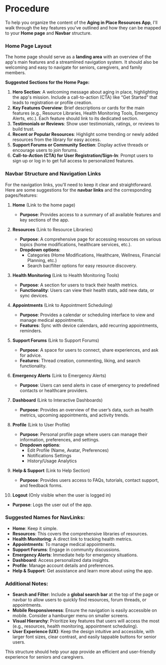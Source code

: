 # Procedure

To help you organize the content of the **Aging in Place Resources App**, I'll walk through the key features you've outlined and how they can be mapped to your **Home page** and **Navbar** structure.

### **Home Page Layout**

The home page should serve as a **landing area** with an overview of the app's main features and a streamlined navigation system. It should also be welcoming and easy to navigate for seniors, caregivers, and family members.

**Suggested Sections for the Home Page:**

1. **Hero Section**: A welcoming message about aging in place, highlighting the app's mission. Include a call-to-action (CTA) like “Get Started” that leads to registration or profile creation.
2. **Key Features Overview**: Brief descriptions or cards for the main features (e.g., Resource Libraries, Health Monitoring Tools, Emergency Alerts, etc.). Each feature should link to its dedicated section.
3. **Testimonials or Reviews**: Show user testimonials, ratings, or reviews to build trust.
4. **Recent or Popular Resources**: Highlight some trending or newly added resources from the library for easy access.
5. **Support Forums or Community Section**: Display active threads or encourage users to join forums.
6. **Call-to-Action (CTA) for User Registration/Sign-In**: Prompt users to sign up or log in to get full access to personalized features.

### **Navbar Structure and Navigation Links**

For the navigation links, you'll need to keep it clear and straightforward. Here are some suggestions for the **navbar links** and the corresponding pages/features:

1. **Home** (Link to the home page)
   - **Purpose**: Provides access to a summary of all available features and key sections of the app.
2. **Resources** (Link to Resource Libraries)

   - **Purpose**: A comprehensive page for accessing resources on various topics (home modifications, healthcare services, etc.).
   - **Dropdown options**:
     - Categories (Home Modifications, Healthcare, Wellness, Financial Planning, etc.)
     - Search bar/filter options for easy resource discovery.

3. **Health Monitoring** (Link to Health Monitoring Tools)

   - **Purpose**: A section for users to track their health metrics.
   - **Functionality**: Users can view their health stats, add new data, or sync devices.

4. **Appointments** (Link to Appointment Scheduling)

   - **Purpose**: Provides a calendar or scheduling interface to view and manage medical appointments.
   - **Features**: Sync with device calendars, add recurring appointments, reminders.

5. **Support Forums** (Link to Support Forums)

   - **Purpose**: A space for users to connect, share experiences, and ask for advice.
   - **Features**: Thread creation, commenting, liking, and search functionality.

6. **Emergency Alerts** (Link to Emergency Alerts)

   - **Purpose**: Users can send alerts in case of emergency to predefined contacts or healthcare providers.

7. **Dashboard** (Link to Interactive Dashboards)

   - **Purpose**: Provides an overview of the user’s data, such as health metrics, upcoming appointments, and activity trends.

8. **Profile** (Link to User Profile)
   - **Purpose**: Personal profile page where users can manage their information, preferences, and settings.
   - **Dropdown options**:
     - Edit Profile (Name, Avatar, Preferences)
     - Notifications Settings
     - History/Usage Analytics
9. **Help & Support** (Link to Help Section)

   - **Purpose**: Provides users access to FAQs, tutorials, contact support, and feedback forms.

10. **Logout** (Only visible when the user is logged in)

- **Purpose**: Logs the user out of the app.

### **Suggested Names for NavLinks:**

- **Home**: Keep it simple.
- **Resources**: This covers the comprehensive libraries of resources.
- **Health Monitoring**: A direct link to tracking health metrics.
- **Appointments**: To manage medical appointments.
- **Support Forums**: Engage in community discussions.
- **Emergency Alerts**: Immediate help for emergency situations.
- **Dashboard**: Access personalized data insights.
- **Profile**: Manage account details and preferences.
- **Help & Support**: Get assistance and learn more about using the app.

### **Additional Notes:**

- **Search and Filter**: Include a **global search bar** at the top of the page or navbar to allow users to quickly find resources, forum threads, or appointments.
- **Mobile Responsiveness**: Ensure the navigation is easily accessible on mobile. Consider a hamburger menu on smaller screens.
- **Visual Hierarchy**: Prioritize key features that users will access the most (e.g., resources, health monitoring, appointment scheduling).
- **User Experience (UX)**: Keep the design intuitive and accessible, with larger font sizes, clear contrast, and easily tappable buttons for senior users.

This structure should help your app provide an efficient and user-friendly experience for seniors and caregivers.
